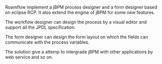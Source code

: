 Roamflow implement a jBPM process designer and a form designer based on eclipse RCP. It also extend the engine of jBPM for some new features.

The workflow designer can design the process by a visual editor and support all the JPDL specification.

The form designer can design the form layout on which the fields can communicate with the process variables.

The solution give a attemp to intergrade jBPM with other applications by web service and so on.